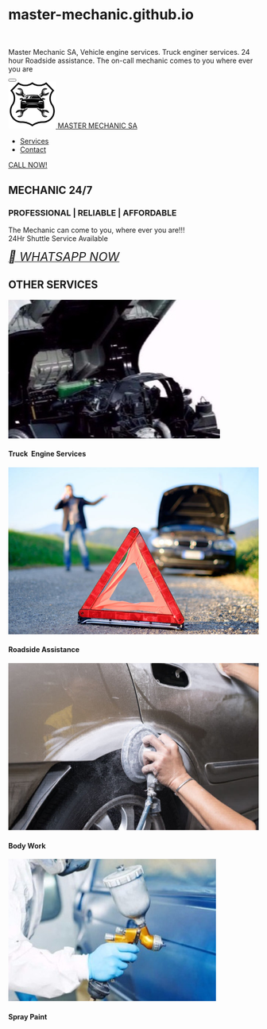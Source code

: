 # master-mechanic.github.io
﻿<!DOCTYPE html>
<html>
<head>
  <meta charset="UTF-8">
  <meta http-equiv="X-UA-Compatible" content="IE=edge">
  <meta name="generator" content="Mobirise v4.12.3, mobirise.com">
  <meta name="viewport" content="width=device-width, initial-scale=1, minimum-scale=1">
  <link rel="shortcut icon" href="assets/images/boeboe-logo-128x134-2.png" type="image/x-icon">
  <meta name="description" content="Master Mechanic SA, Vehicle engine services.
Truck enginer services.
24 hour Roadside assistance.
The on-call mechanic comes to you where ever you are">
  <title>Master Mechanic SA/Home</title>
  <link rel="stylesheet" href="https://cdnjs.cloudflare.com/ajax/libs/font-awesome/4.7.0/css/font-awesome.min.css">
  <link rel="stylesheet" href="assets/web/assets/mobirise-icons2/mobirise2.css">
  <link rel="stylesheet" href="assets/web/assets/mobirise-icons/mobirise-icons.css">
  <link rel="stylesheet" href="assets/bootstrap/css/bootstrap.min.css">
  <link rel="stylesheet" href="assets/bootstrap/css/bootstrap-grid.min.css">
  <link rel="stylesheet" href="assets/bootstrap/css/bootstrap-reboot.min.css">
  <link rel="stylesheet" href="assets/tether/tether.min.css">
  <link rel="stylesheet" href="assets/animatecss/animate.min.css">
  <link rel="stylesheet" href="assets/socicon/css/styles.css">
  <link rel="stylesheet" href="assets/dropdown/css/style.css">
  <link rel="stylesheet" href="assets/theme/css/style.css">
  <link rel="preload" as="style" href="assets/mobirise/css/mbr-additional.css">
  <link rel="stylesheet" href="assets/mobirise/css/mbr-additional.css" type="text/css">
</head>
<body>
<!-- Analytics -->
Master Mechanic SA, Vehicle engine services.
Truck enginer services.
24 hour Roadside assistance.
The on-call mechanic comes to you where ever you are
<!-- /Analytics -->
  <section class="menu cid-rXRNwhSvHt" once="menu" id="menu1-4">
    <nav class="navbar navbar-expand beta-menu navbar-dropdown align-items-center navbar-fixed-top navbar-toggleable-sm">
        <button class="navbar-toggler navbar-toggler-right" type="button" data-toggle="collapse" data-target="#navbarSupportedContent" aria-controls="navbarSupportedContent" aria-expanded="false" aria-label="Toggle navigation">
            <div class="hamburger">
                <span></span>
                <span></span>
                <span></span>
                <span></span>
            </div>
        </button>
        <div class="menu-logo">
            <div class="navbar-brand">
                <span class="navbar-logo">
                    <a href="index.html">
                         <img src="assets/images/boeboe-164x162.png" alt="Mobirise" title="" style="height: 5.9rem;">
                    </a>
                </span>
                <span class="navbar-caption-wrap"><a class="navbar-caption text-black display-5" href="index.html">
                        MASTER MECHANIC SA</a></span>
            </div>
        </div>
        <div class="collapse navbar-collapse" id="navbarSupportedContent">
            <ul class="navbar-nav nav-dropdown" data-app-modern-menu="true"><li class="nav-item">
                    <a class="nav-link link text-black display-7" href="page1.html"><span class="mbri-more-horizontal mbr-iconfont mbr-iconfont-btn"></span>
                        Services
                    </a>
                </li><li class="nav-item"><a class="nav-link link text-black display-7" href="page2.html#form1-14"><span class="mbri-contact-form mbr-iconfont mbr-iconfont-btn"></span>Contact</a></li></ul>
            <div class="navbar-buttons mbr-section-btn"><a class="btn btn-sm btn-primary display-7" href="tel:+27 61 090-7060"><span class="mobi-mbri mobi-mbri-phone mbr-iconfont mbr-iconfont-btn"></span>
                    CALL NOW!</a></div>
        </div>
    </nav>
</section>
<section class="engine">
    <div class="container">
        <div class="media-container-row align-center mbr-white">
            <div class="col-12">
                <p class="mbr-text mb-0 mbr-fonts-style display-7">
                </p>
            </div>
        </div>
    </div>
</section>
<section class="header1 cid-rXShds6lyM" id="header1-j">
    <div class="mbr-overlay" style="opacity: 0.4; background-color: rgb(35, 35, 35);">
    </div>
    <div class="container">
        <div class="row justify-content-md-center">
            <div class="mbr-white col-md-10">
                <h1 class="mbr-section-title align-center mbr-bold pb-3 mbr-fonts-style display-1">MECHANIC 24/7</h1>
                <h3 class="mbr-section-subtitle align-center mbr-light pb-3 mbr-fonts-style display-5"><strong>PROFESSIONAL | RELIABLE | AFFORDABLE</strong></h3>
                <p class="mbr-text align-center pb-3 mbr-fonts-style display-7">The Mechanic can come to you, where ever you are!!!<br>24Hr Shuttle Service Available</p>
                <div class="mbr-section-btn align-center">
                    <a class="btn btn-md btn-secondary display-7" href="https://wa.me/+27610907060"><i style="font-size:24px" class="fa">&#xf232; WHATSAPP NOW</i>
                        </a></div>
            </div>
        </div>
    </div>
</section>
<section class="mbr-section info1 cid-rYqzHY4a34" id="info1-1b">
    <div class="container">
        <div class="row justify-content-center content-row">
            <div class="media-container-column title col-12 col-lg-7 col-md-6">
                <h2 class="align-left mbr-bold mbr-fonts-style display-5">OTHER SERVICES</h2>
            </div>
            <div class="media-container-column col-12 col-lg-3 col-md-4">
            </div>
        </div>
    </div>
</section>
<section class="features3 cid-rXSj5lVzwk" id="features3-k">
    <div class="container">
        <div class="media-container-row">
            <div class="card p-3 col-12 col-md-6 col-lg-3">
                <div class="card-wrapper">
                    <div class="card-img">
                        <a href="page1.html"><img src="assets/images/2005-hyundai-hd78-7-631x800.jpeg" alt="Mobirise" title=""></a>
                    </div>
                    <div class="card-box">
                        <h4 class="card-title mbr-fonts-style display-7">Truck &nbsp;Engine Services</h4>
                    </div>
                </div>
            </div>
            <div class="card p-3 col-12 col-md-6 col-lg-3">
                <div class="card-wrapper">
                    <div class="card-img">
                        <a href="page1.html"><img src="assets/images/roadside-676x450.jpg" alt="Mobirise" title=""></a>
                    </div>
                    <div class="card-box">
                        <h4 class="card-title mbr-fonts-style display-7">Roadside Assistance</h4>
                    </div>
                </div>
            </div>
            <div class="card p-3 col-12 col-md-6 col-lg-3">
                <div class="card-wrapper">
                    <div class="card-img">
                        <a href="page1.html"><img src="assets/images/bodywork-676x451.jpg" alt="Mobirise" title=""></a>
                    </div>
                    <div class="card-box">
                        <h4 class="card-title mbr-fonts-style display-7">Body Work</h4>
                    </div>
                </div>
            </div>
            <div class="card p-3 col-12 col-md-6 col-lg-3">
                <div class="card-wrapper">
                    <div class="card-img">
                        <a href="page1.html"><img src="assets/images/respray-1-492x289.jpeg" alt="Mobirise" title=""></a>
                    </div>
                    <div class="card-box">
                        <h4 class="card-title mbr-fonts-style display-7">Spray Paint</h4>
                    </div>
                </div>
            </div>
        </div>
    </div>
</section>
  <script src="assets/web/assets/jquery/jquery.min.js"></script>
  <script src="assets/popper/popper.min.js"></script>
  <script src="assets/bootstrap/js/bootstrap.min.js"></script>
  <script src="assets/smoothscroll/smooth-scroll.js"></script>
  <script src="assets/tether/tether.min.js"></script>
  <script src="assets/touchswipe/jquery.touch-swipe.min.js"></script>
  <script src="assets/viewportchecker/jquery.viewportchecker.js"></script>
  <script src="assets/dropdown/js/nav-dropdown.js"></script>
  <script src="assets/dropdown/js/navbar-dropdown.js"></script>
  <script src="assets/theme/js/script.js"></script>
  <input name="animation" type="hidden">
   <div id="scrollToTop" class="scrollToTop mbr-arrow-up"><a style="text-align: center;"><i class="mbr-arrow-up-icon mbr-arrow-up-icon-cm cm-icon cm-icon-smallarrow-up"></i></a></div>
  </body>
</html>
